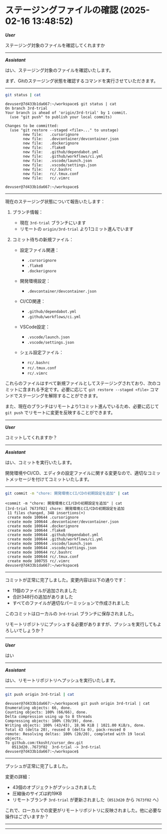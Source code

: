 <!-- Generated by SpecStory -->

# ステージングファイルの確認 (2025-02-16 13:48:52)

_**User**_

ステージング対象のファイルを確認してくれますか

---

_**Assistant**_

はい、ステージング対象のファイルを確認いたします。

まず、Gitのステージング状態を確認するコマンドを実行させていただきます。

---

```bash
git status | cat
```

```
devuser@7d433b1da667:~/workspace$ git status | cat
On branch 3rd-trial
Your branch is ahead of 'origin/3rd-trial' by 1 commit.
  (use "git push" to publish your local commits)

Changes to be committed:
  (use "git restore --staged <file>..." to unstage)
        new file:   .cursorignore
        new file:   .devcontainer/devcontainer.json
        new file:   .dockerignore
        new file:   .flake8
        new file:   .github/dependabot.yml
        new file:   .github/workflows/ci.yml
        new file:   .vscode/launch.json
        new file:   .vscode/settings.json
        new file:   rc/.bashrc
        new file:   rc/.tmux.conf
        new file:   rc/.vimrc

devuser@7d433b1da667:~/workspace$
```

---



現在のステージング状態について報告いたします：

1. ブランチ情報：
   - 現在 `3rd-trial` ブランチにいます
   - リモートの `origin/3rd-trial` より1コミット進んでいます

2. コミット待ちの新規ファイル：
   - 設定ファイル関連：
     - `.cursorignore`
     - `.flake8`
     - `.dockerignore`
   
   - 開発環境設定：
     - `.devcontainer/devcontainer.json`
   
   - CI/CD関連：
     - `.github/dependabot.yml`
     - `.github/workflows/ci.yml`
   
   - VSCode設定：
     - `.vscode/launch.json`
     - `.vscode/settings.json`
   
   - シェル設定ファイル：
     - `rc/.bashrc`
     - `rc/.tmux.conf`
     - `rc/.vimrc`

これらのファイルはすべて新規ファイルとしてステージングされており、次のコミットに含まれる予定です。必要に応じて `git restore --staged <file>` コマンドでステージングを解除することができます。

また、現在のブランチはリモートより1コミット進んでいるため、必要に応じて `git push` でリモートに変更を反映することができます。

---

_**User**_

コミットしてくれますか？

---

_**Assistant**_

はい、コミットを実行いたします。

開発環境やCI/CD、エディタの設定ファイルに関する変更なので、適切なコミットメッセージを付けてコミットいたします。

---

```bash
git commit -m "chore: 開発環境とCI/CDの初期設定を追加" | cat
```

```
<commit -m "chore: 開発環境とCI/CDの初期設定を追加" | cat
[3rd-trial 7673f02] chore: 開発環境とCI/CDの初期設定を追加
 11 files changed, 348 insertions(+)
 create mode 100644 .cursorignore
 create mode 100644 .devcontainer/devcontainer.json
 create mode 100644 .dockerignore
 create mode 100644 .flake8
 create mode 100644 .github/dependabot.yml
 create mode 100644 .github/workflows/ci.yml
 create mode 100644 .vscode/launch.json
 create mode 100644 .vscode/settings.json
 create mode 100644 rc/.bashrc
 create mode 100644 rc/.tmux.conf
 create mode 100755 rc/.vimrc
devuser@7d433b1da667:~/workspace$
```

---



コミットが正常に完了しました。変更内容は以下の通りです：
- 11個のファイルが追加されました
- 合計348行の追加がありました
- すべてのファイルが適切なパーミッションで作成されました

このコミットはローカルの `3rd-trial` ブランチに保存されました。

リモートリポジトリにプッシュする必要がありますが、プッシュを実行してもよろしいでしょうか？

---

_**User**_

はい

---

_**Assistant**_

はい、リモートリポジトリへプッシュを実行いたします。

---

```bash
git push origin 3rd-trial | cat
```

```
devuser@7d433b1da667:~/workspace$ git push origin 3rd-trial | cat
Enumerating objects: 66, done.
Counting objects: 100% (66/66), done.
Delta compression using up to 8 threads
Compressing objects: 100% (39/39), done.
Writing objects: 100% (43/43), 18.96 KiB | 1021.00 KiB/s, done.
Total 43 (delta 20), reused 0 (delta 0), pack-reused 0
remote: Resolving deltas: 100% (20/20), completed with 19 local objects.
To github.com:tkosht/cursor_dev.git
   0513d20..7673f02  3rd-trial -> 3rd-trial
devuser@7d433b1da667:~/workspace$
```

---



プッシュが正常に完了しました。

変更の詳細：
- 43個のオブジェクトがプッシュされました
- 圧縮後のサイズは約19KB
- リモートブランチ `3rd-trial` が更新されました（`0513d20` から `7673f02` へ）

これで、ローカルでの変更がリモートリポジトリに反映されました。他に必要な操作はございますか？

---



---

